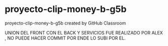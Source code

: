 # proyecto-clip-money-b-g5b
proyecto-clip-money-b-g5b created by GitHub Classroom

UNION DEL FRONT CON EL BACK Y SERVICIOS FUE REALIZADO POR ALEX , NO PUEDE HACER COMMIT POR ENDE LO SUBI POR EL.
